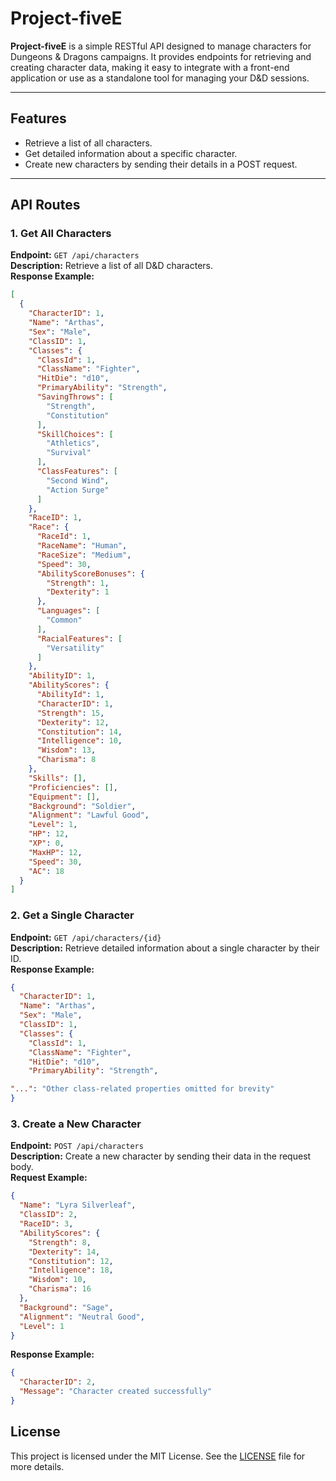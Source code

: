 # Project-fiveE

**Project-fiveE** is a simple RESTful API designed to manage characters for Dungeons & Dragons campaigns. It provides endpoints for retrieving and creating character data, making it easy to integrate with a front-end application or use as a standalone tool for managing your D&D sessions.

---

## Features
- Retrieve a list of all characters.
- Get detailed information about a specific character.
- Create new characters by sending their details in a POST request.

---

## API Routes

### 1. **Get All Characters**
**Endpoint:** `GET /api/characters`  
**Description:** Retrieve a list of all D&D characters.  
**Response Example:**  
```json
[
  {
    "CharacterID": 1,
    "Name": "Arthas",
    "Sex": "Male",
    "ClassID": 1,
    "Classes": {
      "ClassId": 1,
      "ClassName": "Fighter",
      "HitDie": "d10",
      "PrimaryAbility": "Strength",
      "SavingThrows": [
        "Strength",
        "Constitution"
      ],
      "SkillChoices": [
        "Athletics",
        "Survival"
      ],
      "ClassFeatures": [
        "Second Wind",
        "Action Surge"
      ]
    },
    "RaceID": 1,
    "Race": {
      "RaceId": 1,
      "RaceName": "Human",
      "RaceSize": "Medium",
      "Speed": 30,
      "AbilityScoreBonuses": {
        "Strength": 1,
        "Dexterity": 1
      },
      "Languages": [
        "Common"
      ],
      "RacialFeatures": [
        "Versatility"
      ]
    },
    "AbilityID": 1,
    "AbilityScores": {
      "AbilityId": 1,
      "CharacterID": 1,
      "Strength": 15,
      "Dexterity": 12,
      "Constitution": 14,
      "Intelligence": 10,
      "Wisdom": 13,
      "Charisma": 8
    },
    "Skills": [],
    "Proficiencies": [],
    "Equipment": [],
    "Background": "Soldier",
    "Alignment": "Lawful Good",
    "Level": 1,
    "HP": 12,
    "XP": 0,
    "MaxHP": 12,
    "Speed": 30,
    "AC": 18
  }
]
```

### 2. **Get a Single Character**
**Endpoint:** `GET /api/characters/{id}`  
**Description:** Retrieve detailed information about a single character by their ID.  
**Response Example:**  
```json
{
  "CharacterID": 1,
  "Name": "Arthas",
  "Sex": "Male",
  "ClassID": 1,
  "Classes": {
    "ClassId": 1,
    "ClassName": "Fighter",
    "HitDie": "d10",
    "PrimaryAbility": "Strength",

"...": "Other class-related properties omitted for brevity"
}
```
### 3. **Create a New Character**
**Endpoint:** `POST /api/characters`  
**Description:** Create a new character by sending their data in the request body.  
**Request Example:**  
```json
{
  "Name": "Lyra Silverleaf",
  "ClassID": 2,
  "RaceID": 3,
  "AbilityScores": {
    "Strength": 8,
    "Dexterity": 14,
    "Constitution": 12,
    "Intelligence": 18,
    "Wisdom": 10,
    "Charisma": 16
  },
  "Background": "Sage",
  "Alignment": "Neutral Good",
  "Level": 1
}
```
**Response Example:**  
```json
{
  "CharacterID": 2,
  "Message": "Character created successfully"
}
```

## License
This project is licensed under the MIT License. See the [LICENSE](LICENSE) file for more details.
